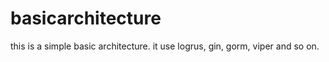 # basicarchitecture
this is a simple basic architecture. it use logrus, gin, gorm, viper and so on.
